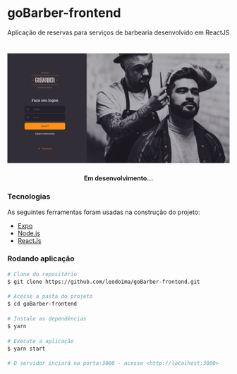# goBarber-frontend
Aplicação de reservas para serviços de barbearia desenvolvido em ReactJS

<h1 align="center">
  <img src="/assets/gobarber.png" />  
</h1>

<h4 align="center"> 
	Em desenvolvimento...
</h4>


### Tecnologias

As seguintes ferramentas foram usadas na construção do projeto:

- [Expo](https://expo.io/)
- [Node.js](https://nodejs.org/en/)
- [ReactJs](https://reactjs.org/)

### Rodando aplicação

```bash
# Clone do repositório
$ git clone https://github.com/leodoima/goBarber-frontend.git

# Acesse a pasta do projeto
$ cd goBarber-frontend

# Instale as dependências
$ yarn

# Execute a aplicação
$ yarn start

# O servidor inciará na porta:3000 - acesse <http://localhost:3000>
```


